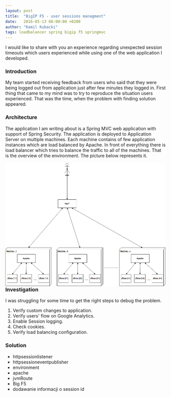 ```yaml
---
layout: post
title:  "BigIP F5 - user sessions managment"
date:   2016-05-13 08:00:00 +0200
author: "Kamil Kubacki"
tags: loadbalancer spring bigip f5 springmvc
---
```


I would like to share with you an experience regarding unexpected session timeouts which users experienced
while using one of the web application I developed.

<h3>Introduction</h3>

My team started receiving feedback from users who said that they were being logged out from application just after
few minutes they logged in. First thing that came to my mind was to try to reproduce the situation users experienced.
That was the time, when the problem with finding solution appeared.

<h3>Architecture</h3>

The application I am writing about is a Spring MVC web application with support of Spring Security.
The application is deployed to Application Server on multiple machines. Each machine contains of few application instances which
are load balanced by Apache. In front of everything there is load balancer which tries to balance the traffic to all of the machines.
That is the overview of the environment. The picture below represents it.


<img src="/images/blog/posts/load-balancer-user-sessions/architecture.png" style="float:right;margin-left:20px;" />

<h3>Investigation</h3>

I was struggling for some time to get the right steps to debug the problem.

1. Verify custom changes to application.
2. Verify users' flow on Google Analytics.
3. Enable Session logging.
4. Check cookies.
5. Verify load balancing configuration.


<h3>Solution</h3>


- httpsessionlistener
- httpsessioneventpublisher
- environment
- apache
- jvmRoute
- Big F5
- dodawanie informacji o session id
